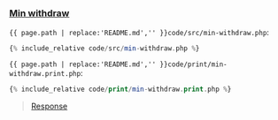 ### [Min withdraw](code.zip)

`{{ page.path | replace:'README.md','' }}code/src/min-withdraw.php`:

```php
{% include_relative code/src/min-withdraw.php %}
```

`{{ page.path | replace:'README.md','' }}code/print/min-withdraw.print.php`:

```php
{% include_relative code/print/min-withdraw.print.php %}
```

> [Response](response/src/min-withdraw.php)
